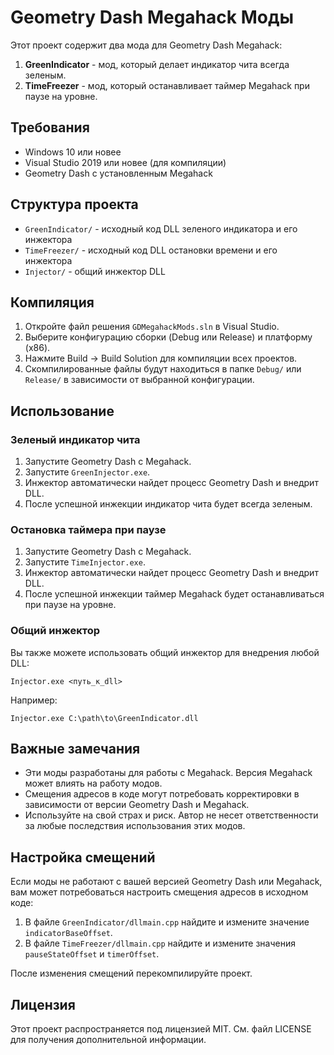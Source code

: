 # Geometry Dash Megahack Моды

Этот проект содержит два мода для Geometry Dash Megahack:

1. **GreenIndicator** - мод, который делает индикатор чита всегда зеленым.
2. **TimeFreezer** - мод, который останавливает таймер Megahack при паузе на уровне.

## Требования

- Windows 10 или новее
- Visual Studio 2019 или новее (для компиляции)
- Geometry Dash с установленным Megahack

## Структура проекта

- `GreenIndicator/` - исходный код DLL зеленого индикатора и его инжектора
- `TimeFreezer/` - исходный код DLL остановки времени и его инжектора
- `Injector/` - общий инжектор DLL

## Компиляция

1. Откройте файл решения `GDMegahackMods.sln` в Visual Studio.
2. Выберите конфигурацию сборки (Debug или Release) и платформу (x86).
3. Нажмите Build -> Build Solution для компиляции всех проектов.
4. Скомпилированные файлы будут находиться в папке `Debug/` или `Release/` в зависимости от выбранной конфигурации.

## Использование

### Зеленый индикатор чита

1. Запустите Geometry Dash с Megahack.
2. Запустите `GreenInjector.exe`.
3. Инжектор автоматически найдет процесс Geometry Dash и внедрит DLL.
4. После успешной инжекции индикатор чита будет всегда зеленым.

### Остановка таймера при паузе

1. Запустите Geometry Dash с Megahack.
2. Запустите `TimeInjector.exe`.
3. Инжектор автоматически найдет процесс Geometry Dash и внедрит DLL.
4. После успешной инжекции таймер Megahack будет останавливаться при паузе на уровне.

### Общий инжектор

Вы также можете использовать общий инжектор для внедрения любой DLL:

```
Injector.exe <путь_к_dll>
```

Например:
```
Injector.exe C:\path\to\GreenIndicator.dll
```

## Важные замечания

- Эти моды разработаны для работы с Megahack. Версия Megahack может влиять на работу модов.
- Смещения адресов в коде могут потребовать корректировки в зависимости от версии Geometry Dash и Megahack.
- Используйте на свой страх и риск. Автор не несет ответственности за любые последствия использования этих модов.

## Настройка смещений

Если моды не работают с вашей версией Geometry Dash или Megahack, вам может потребоваться настроить смещения адресов в исходном коде:

1. В файле `GreenIndicator/dllmain.cpp` найдите и измените значение `indicatorBaseOffset`.
2. В файле `TimeFreezer/dllmain.cpp` найдите и измените значения `pauseStateOffset` и `timerOffset`.

После изменения смещений перекомпилируйте проект.

## Лицензия

Этот проект распространяется под лицензией MIT. См. файл LICENSE для получения дополнительной информации. 
